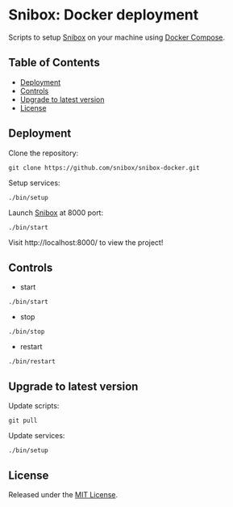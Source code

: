# Snibox: Docker deployment
Scripts to setup [Snibox](https://github.com/snibox/snibox) on your machine using [Docker Compose](https://docs.docker.com/compose/).

## Table of Contents
- [Deployment](#deployment)
- [Controls](#controls)
- [Upgrade to latest version](#upgrade-to-latest-version)    
- [License](#license)

## Deployment
Clone the repository:
```
git clone https://github.com/snibox/snibox-docker.git
```

Setup services:
```
./bin/setup
```

Launch [Snibox](https://github.com/snibox/snibox) at 8000 port:
```
./bin/start
```

Visit http://localhost:8000/ to view the project!

## Controls
- start
```
./bin/start
```

- stop
```
./bin/stop
```

- restart
```
./bin/restart
```

## Upgrade to latest version

Update scripts:
```
git pull
```

Update services:
```
./bin/setup
```

## License
Released under the [MIT License](https://opensource.org/licenses/MIT).
